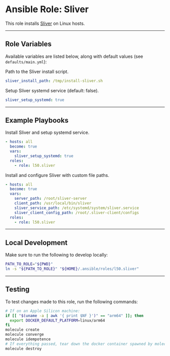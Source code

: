 # Ansible Role: Sliver

This role installs [Sliver](https://github.com/BishopFox/sliver.git)
on Linux hosts.

---

## Role Variables

Available variables are listed below, along with default values (see `defaults/main.yml`):

Path to the Sliver install script.

```yaml
sliver_install_path: /tmp/install-sliver.sh
```

Setup Sliver systemd service (default: false).

```yaml
sliver_setup_systemd: true
```

---

## Example Playbooks

Install Sliver and setup systemd service.

```yaml
- hosts: all
  become: true
  vars:
    sliver_setup_systemd: true
  roles:
    - role: l50.sliver
```

Install and configure Sliver with custom file paths.

```yaml
- hosts: all
  become: true
  vars:
    server_path: /root/sliver-server
    client_path: /usr/local/bin/sliver
    sliver_service_path: /etc/systemd/system/sliver.service
    sliver_client_config_path: /root/.sliver-client/configs
  roles:
    - role: l50.sliver
```

---

## Local Development

Make sure to run the following to develop locally:

```bash
PATH_TO_ROLE="${PWD}"
ln -s "${PATH_TO_ROLE}" "${HOME}/.ansible/roles/l50.sliver"
```

---

## Testing

To test changes made to this role, run the following commands:

```bash
# If on an Apple Silicon machine:
if [[ "$(uname -a | awk '{ print $NF }')" == "arm64" ]]; then
  export DOCKER_DEFAULT_PLATFORM=linux/arm64
fi
molecule create
molecule converge
molecule idempotence
# If everything passed, tear down the docker container spawned by molecule:
molecule destroy
```
